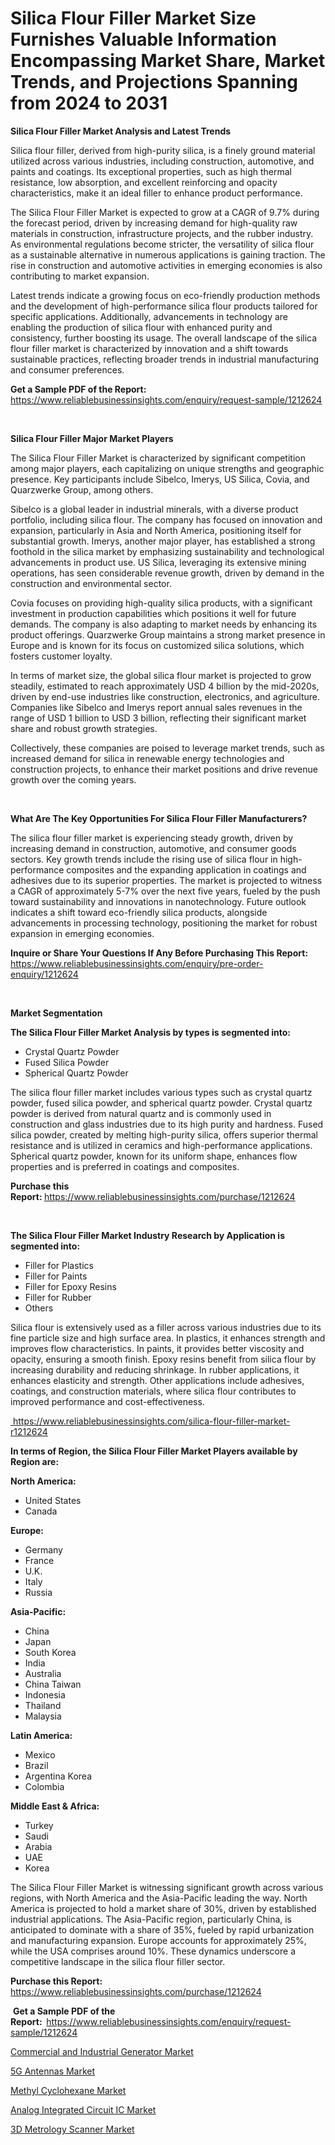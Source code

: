 <p><h1>Silica Flour Filler Market Size Furnishes Valuable Information Encompassing Market Share, Market Trends, and Projections Spanning from 2024 to 2031</h1></p><p><strong>Silica Flour Filler Market Analysis and Latest Trends</strong></p>
<p><p>Silica flour filler, derived from high-purity silica, is a finely ground material utilized across various industries, including construction, automotive, and paints and coatings. Its exceptional properties, such as high thermal resistance, low absorption, and excellent reinforcing and opacity characteristics, make it an ideal filler to enhance product performance.</p><p>The Silica Flour Filler Market is expected to grow at a CAGR of 9.7% during the forecast period, driven by increasing demand for high-quality raw materials in construction, infrastructure projects, and the rubber industry. As environmental regulations become stricter, the versatility of silica flour as a sustainable alternative in numerous applications is gaining traction. The rise in construction and automotive activities in emerging economies is also contributing to market expansion.</p><p>Latest trends indicate a growing focus on eco-friendly production methods and the development of high-performance silica flour products tailored for specific applications. Additionally, advancements in technology are enabling the production of silica flour with enhanced purity and consistency, further boosting its usage. The overall landscape of the silica flour filler market is characterized by innovation and a shift towards sustainable practices, reflecting broader trends in industrial manufacturing and consumer preferences.</p></p>
<p><strong>Get a Sample PDF of the Report:&nbsp;</strong> <a href="https://www.reliablebusinessinsights.com/enquiry/request-sample/1212624?utm_campaign=1109&utm_medium=2&utm_source=Github&utm_content=ia&utm_term=06102024&utm_id=silica-flour-filler">https://www.reliablebusinessinsights.com/enquiry/request-sample/1212624</a></p>
<p>&nbsp;</p>
<p><strong>Silica Flour Filler Major Market Players</strong></p>
<p><p>The Silica Flour Filler Market is characterized by significant competition among major players, each capitalizing on unique strengths and geographic presence. Key participants include Sibelco, Imerys, US Silica, Covia, and Quarzwerke Group, among others.</p><p>Sibelco is a global leader in industrial minerals, with a diverse product portfolio, including silica flour. The company has focused on innovation and expansion, particularly in Asia and North America, positioning itself for substantial growth. Imerys, another major player, has established a strong foothold in the silica market by emphasizing sustainability and technological advancements in product use. US Silica, leveraging its extensive mining operations, has seen considerable revenue growth, driven by demand in the construction and environmental sector.</p><p>Covia focuses on providing high-quality silica products, with a significant investment in production capabilities which positions it well for future demands. The company is also adapting to market needs by enhancing its product offerings. Quarzwerke Group maintains a strong market presence in Europe and is known for its focus on customized silica solutions, which fosters customer loyalty.</p><p>In terms of market size, the global silica flour market is projected to grow steadily, estimated to reach approximately USD 4 billion by the mid-2020s, driven by end-use industries like construction, electronics, and agriculture. Companies like Sibelco and Imerys report annual sales revenues in the range of USD 1 billion to USD 3 billion, reflecting their significant market share and robust growth strategies.</p><p>Collectively, these companies are poised to leverage market trends, such as increased demand for silica in renewable energy technologies and construction projects, to enhance their market positions and drive revenue growth over the coming years.</p></p>
<p>&nbsp;</p>
<p><strong>What Are The Key Opportunities For Silica Flour Filler Manufacturers?</strong></p>
<p><p>The silica flour filler market is experiencing steady growth, driven by increasing demand in construction, automotive, and consumer goods sectors. Key growth trends include the rising use of silica flour in high-performance composites and the expanding application in coatings and adhesives due to its superior properties. The market is projected to witness a CAGR of approximately 5-7% over the next five years, fueled by the push toward sustainability and innovations in nanotechnology. Future outlook indicates a shift toward eco-friendly silica products, alongside advancements in processing technology, positioning the market for robust expansion in emerging economies.</p></p>
<p><strong>Inquire or Share Your Questions If Any Before Purchasing This Report:</strong> <a href="https://www.reliablebusinessinsights.com/enquiry/pre-order-enquiry/1212624?utm_campaign=1109&utm_medium=2&utm_source=Github&utm_content=ia&utm_term=06102024&utm_id=silica-flour-filler">https://www.reliablebusinessinsights.com/enquiry/pre-order-enquiry/1212624</a></p>
<p>&nbsp;</p>
<p><strong>Market Segmentation</strong></p>
<p><strong>The Silica Flour Filler Market Analysis by types is segmented into:</strong></p>
<p><ul><li>Crystal Quartz Powder</li><li>Fused Silica Powder</li><li>Spherical Quartz Powder</li></ul></p>
<p><p>The silica flour filler market includes various types such as crystal quartz powder, fused silica powder, and spherical quartz powder. Crystal quartz powder is derived from natural quartz and is commonly used in construction and glass industries due to its high purity and hardness. Fused silica powder, created by melting high-purity silica, offers superior thermal resistance and is utilized in ceramics and high-performance applications. Spherical quartz powder, known for its uniform shape, enhances flow properties and is preferred in coatings and composites.</p></p>
<p><strong>Purchase this Report:&nbsp;</strong><a href="https://www.reliablebusinessinsights.com/purchase/1212624?utm_campaign=1109&utm_medium=2&utm_source=Github&utm_content=ia&utm_term=06102024&utm_id=silica-flour-filler">https://www.reliablebusinessinsights.com/purchase/1212624</a></p>
<p>&nbsp;</p>
<p><strong>The Silica Flour Filler Market Industry Research by Application is segmented into:</strong></p>
<p><ul><li>Filler for Plastics</li><li>Filler for Paints</li><li>Filler for Epoxy Resins</li><li>Filler for Rubber</li><li>Others</li></ul></p>
<p><p>Silica flour is extensively used as a filler across various industries due to its fine particle size and high surface area. In plastics, it enhances strength and improves flow characteristics. In paints, it provides better viscosity and opacity, ensuring a smooth finish. Epoxy resins benefit from silica flour by increasing durability and reducing shrinkage. In rubber applications, it enhances elasticity and strength. Other applications include adhesives, coatings, and construction materials, where silica flour contributes to improved performance and cost-effectiveness.</p></p>
<p><a href="https://www.reliablebusinessinsights.com/silica-flour-filler-market-r1212624?utm_campaign=1109&utm_medium=2&utm_source=Github&utm_content=ia&utm_term=06102024&utm_id=silica-flour-filler">&nbsp;https://www.reliablebusinessinsights.com/silica-flour-filler-market-r1212624</a></p>
<p><strong>In terms of Region, the Silica Flour Filler Market Players available by Region are:</strong></p>
<p>
    <p> <strong> North America: </strong>
        <ul>
            <li>United States</li>
            <li>Canada</li>
        </ul>
        </p> 
    <p> <strong> Europe: </strong>
        <ul>
            <li>Germany</li>
            <li>France</li>
            <li>U.K.</li>
            <li>Italy</li>
            <li>Russia</li>
        </ul>
        </p> 
    <p> <strong> Asia-Pacific: </strong>
        <ul>
            <li>China</li>
            <li>Japan</li>
            <li>South Korea</li>
            <li>India</li>
            <li>Australia</li>
            <li>China Taiwan</li>
            <li>Indonesia</li>
            <li>Thailand</li>
            <li>Malaysia</li>
        </ul>
        </p> 
    <p> <strong> Latin America: </strong>
        <ul>
            <li>Mexico</li>
            <li>Brazil</li>
            <li>Argentina Korea</li>
            <li>Colombia</li>
        </ul>
        </p> 
    <p> <strong> Middle East & Africa: </strong>
        <ul>
            <li>Turkey</li>
            <li>Saudi</li>
            <li>Arabia</li>
            <li>UAE</li>
            <li>Korea</li>
        </ul>
    </p>
    </p>
<p><p>The Silica Flour Filler Market is witnessing significant growth across various regions, with North America and the Asia-Pacific leading the way. North America is projected to hold a market share of 30%, driven by established industrial applications. The Asia-Pacific region, particularly China, is anticipated to dominate with a share of 35%, fueled by rapid urbanization and manufacturing expansion. Europe accounts for approximately 25%, while the USA comprises around 10%. These dynamics underscore a competitive landscape in the silica flour filler sector.</p></p>
<p><strong>Purchase this Report: </strong><a href="https://www.reliablebusinessinsights.com/purchase/1212624?utm_campaign=1109&utm_medium=2&utm_source=Github&utm_content=ia&utm_term=06102024&utm_id=silica-flour-filler">https://www.reliablebusinessinsights.com/purchase/1212624</a></p>
<p>&nbsp;<strong>Get a Sample PDF of the Report:&nbsp;&nbsp;</strong><a href="https://www.reliablebusinessinsights.com/enquiry/request-sample/1212624?utm_campaign=1109&utm_medium=2&utm_source=Github&utm_content=ia&utm_term=06102024&utm_id=silica-flour-filler">https://www.reliablebusinessinsights.com/enquiry/request-sample/1212624</a></p>
<p><strong></strong></p>
<p><p><a href="https://github.com/DRIVERKAPAUL/Market-Research-Report-List-1/blob/main/commercial-and-industrial-generator-market.md?utm_campaign=1109&utm_medium=2&utm_source=Github&utm_content=ia&utm_term=06102024&utm_id=silica-flour-filler">Commercial and Industrial Generator Market</a></p><p><a href="https://issuu.com/reportprime-2/docs/5g-antennas-market-size-2030.pptx_dde3d94270e0cc?utm_campaign=1109&utm_medium=2&utm_source=Github&utm_content=ia&utm_term=06102024&utm_id=silica-flour-filler">5G Antennas Market</a></p><p><a href="https://medium.com/@thereseofsweden/insights-into-the-methyl-cyclohexane-market-size-which-is-expanding-with-a-5-8-cagr-from-2024-2031-29f95079dca6?postPublishedType=repub&utm_campaign=1109&utm_medium=2&utm_source=Github&utm_content=ia&utm_term=06102024&utm_id=silica-flour-filler">Methyl Cyclohexane Market</a></p><p><a href="https://issuu.com/reportprime-2/docs/analog-integrated-circuit-ic-market_cc1c02bcbde638?utm_campaign=1109&utm_medium=2&utm_source=Github&utm_content=ia&utm_term=06102024&utm_id=silica-flour-filler">Analog Integrated Circuit IC Market</a></p><p><a href="https://www.linkedin.com/pulse/3d-metrology-scanner-industry-sector-new-technologies-market-sxsde?utm_campaign=1109&utm_medium=2&utm_source=Github&utm_content=ia&utm_term=06102024&utm_id=silica-flour-filler">3D Metrology Scanner Market</a></p></p>